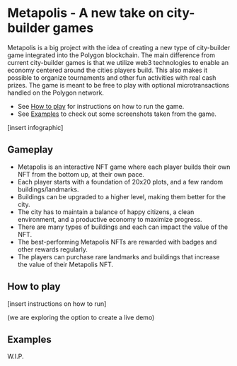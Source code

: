 # Metapolis - A new take on city-builder games

Metapolis is a big project with the idea of creating a new type of city-builder game integrated into the Polygon blockchain. The main difference from current city-builder games is that we utilize web3 technologies to enable an economy centered around the cities players build. This also makes it possible to organize tournaments and other fun activities with real cash prizes. The game is meant to be free to play with optional microtransactions handled on the Polygon network.

- See [How to play](#how-to-play) for instructions on how to run the game.
- See [Examples](#examples) to check out some screenshots taken from the game.

[insert infographic]

## Gameplay

- Metapolis is an interactive NFT game where each player builds their own NFT from the bottom up, at their own pace.
- Each player starts with a foundation of 20x20 plots, and a few random buildings/landmarks.
- Buildings can be upgraded to a higher level, making them better for the city.
- The city has to maintain a balance of happy citizens, a clean environment, and a productive economy to maximize progress.
- There are many types of buildings and each can impact the value of the NFT.
- The best-performing Metapolis NFTs are rewarded with badges and other rewards regularly.
- The players can purchase rare landmarks and buildings that increase the value of their Metapolis NFT.

## How to play
[insert instructions on how to run]

(we are exploring the option to create a live demo)

## Examples
W.I.P.
